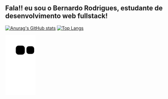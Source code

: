 ## Fala!! eu sou o Bernardo Rodrigues, estudante de desenvolvimento web fullstack!
[![Anurag's GitHub stats](https://github-readme-stats.vercel.app/api?username=brodrigues0ll&count_private=true&show_icons=true&theme=dark)](https://github.com/anuraghazra/github-readme-stats)
[![Top Langs](https://github-readme-stats.vercel.app/api/top-langs/?username=brodrigues0ll&theme=dark)](https://github.com/anuraghazra/github-readme-stats)

![snake gif](https://github.com/brodrigues0ll/brodrigues0ll/blob/output/github-contribution-grid-snake.svg)
